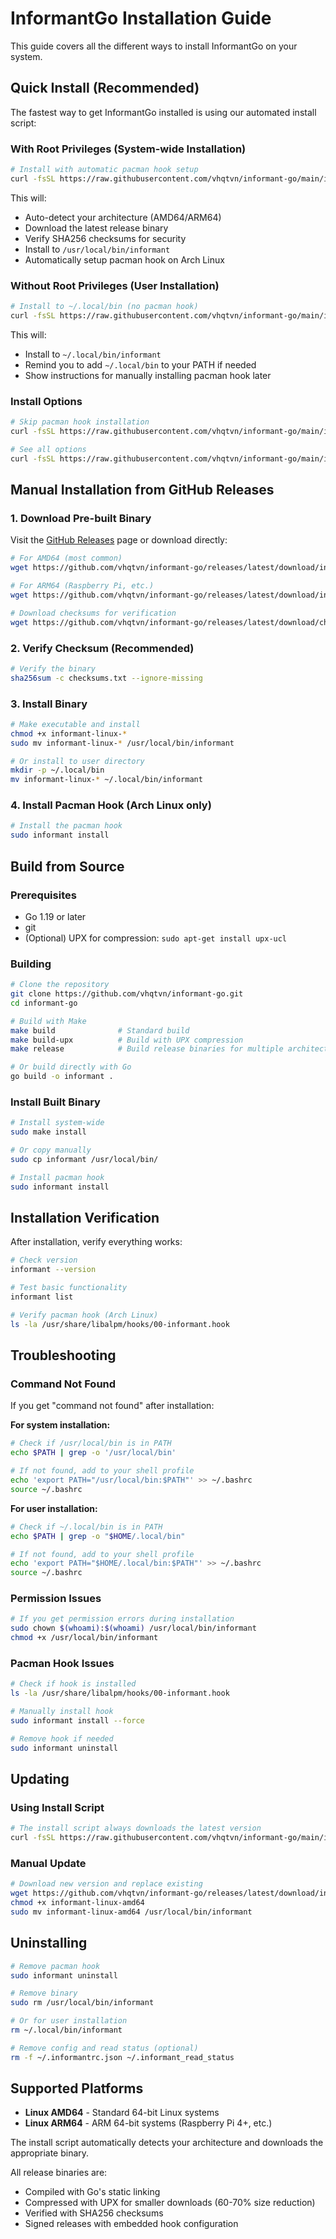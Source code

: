 # InformantGo Installation Guide

This guide covers all the different ways to install InformantGo on your system.

## Quick Install (Recommended)

The fastest way to get InformantGo installed is using our automated install script:

### With Root Privileges (System-wide Installation)

```bash
# Install with automatic pacman hook setup
curl -fsSL https://raw.githubusercontent.com/vhqtvn/informant-go/main/install.sh | sudo bash
```

This will:
- Auto-detect your architecture (AMD64/ARM64)
- Download the latest release binary
- Verify SHA256 checksums for security
- Install to `/usr/local/bin/informant`
- Automatically setup pacman hook on Arch Linux

### Without Root Privileges (User Installation)

```bash
# Install to ~/.local/bin (no pacman hook)
curl -fsSL https://raw.githubusercontent.com/vhqtvn/informant-go/main/install.sh | bash
```

This will:
- Install to `~/.local/bin/informant`
- Remind you to add `~/.local/bin` to your PATH if needed
- Show instructions for manually installing pacman hook later

### Install Options

```bash
# Skip pacman hook installation
curl -fsSL https://raw.githubusercontent.com/vhqtvn/informant-go/main/install.sh | bash -s -- --no-hook

# See all options
curl -fsSL https://raw.githubusercontent.com/vhqtvn/informant-go/main/install.sh | bash -s -- --help
```

## Manual Installation from GitHub Releases

### 1. Download Pre-built Binary

Visit the [GitHub Releases](https://github.com/vhqtvn/informant-go/releases) page or download directly:

```bash
# For AMD64 (most common)
wget https://github.com/vhqtvn/informant-go/releases/latest/download/informant-linux-amd64

# For ARM64 (Raspberry Pi, etc.)
wget https://github.com/vhqtvn/informant-go/releases/latest/download/informant-linux-arm64

# Download checksums for verification
wget https://github.com/vhqtvn/informant-go/releases/latest/download/checksums.txt
```

### 2. Verify Checksum (Recommended)

```bash
# Verify the binary
sha256sum -c checksums.txt --ignore-missing
```

### 3. Install Binary

```bash
# Make executable and install
chmod +x informant-linux-*
sudo mv informant-linux-* /usr/local/bin/informant

# Or install to user directory
mkdir -p ~/.local/bin
mv informant-linux-* ~/.local/bin/informant
```

### 4. Install Pacman Hook (Arch Linux only)

```bash
# Install the pacman hook
sudo informant install
```

## Build from Source

### Prerequisites

- Go 1.19 or later
- git
- (Optional) UPX for compression: `sudo apt-get install upx-ucl`

### Building

```bash
# Clone the repository
git clone https://github.com/vhqtvn/informant-go.git
cd informant-go

# Build with Make
make build              # Standard build
make build-upx          # Build with UPX compression
make release            # Build release binaries for multiple architectures

# Or build directly with Go
go build -o informant .
```

### Install Built Binary

```bash
# Install system-wide
sudo make install

# Or copy manually
sudo cp informant /usr/local/bin/

# Install pacman hook
sudo informant install
```

## Installation Verification

After installation, verify everything works:

```bash
# Check version
informant --version

# Test basic functionality
informant list

# Verify pacman hook (Arch Linux)
ls -la /usr/share/libalpm/hooks/00-informant.hook
```

## Troubleshooting

### Command Not Found

If you get "command not found" after installation:

**For system installation:**
```bash
# Check if /usr/local/bin is in PATH
echo $PATH | grep -o '/usr/local/bin'

# If not found, add to your shell profile
echo 'export PATH="/usr/local/bin:$PATH"' >> ~/.bashrc
source ~/.bashrc
```

**For user installation:**
```bash
# Check if ~/.local/bin is in PATH
echo $PATH | grep -o "$HOME/.local/bin"

# If not found, add to your shell profile
echo 'export PATH="$HOME/.local/bin:$PATH"' >> ~/.bashrc
source ~/.bashrc
```

### Permission Issues

```bash
# If you get permission errors during installation
sudo chown $(whoami):$(whoami) /usr/local/bin/informant
chmod +x /usr/local/bin/informant
```

### Pacman Hook Issues

```bash
# Check if hook is installed
ls -la /usr/share/libalpm/hooks/00-informant.hook

# Manually install hook
sudo informant install --force

# Remove hook if needed
sudo informant uninstall
```

## Updating

### Using Install Script

```bash
# The install script always downloads the latest version
curl -fsSL https://raw.githubusercontent.com/vhqtvn/informant-go/main/install.sh | sudo bash
```

### Manual Update

```bash
# Download new version and replace existing
wget https://github.com/vhqtvn/informant-go/releases/latest/download/informant-linux-amd64
chmod +x informant-linux-amd64
sudo mv informant-linux-amd64 /usr/local/bin/informant
```

## Uninstalling

```bash
# Remove pacman hook
sudo informant uninstall

# Remove binary
sudo rm /usr/local/bin/informant

# Or for user installation
rm ~/.local/bin/informant

# Remove config and read status (optional)
rm -f ~/.informantrc.json ~/.informant_read_status
```

## Supported Platforms

- **Linux AMD64** - Standard 64-bit Linux systems
- **Linux ARM64** - ARM 64-bit systems (Raspberry Pi 4+, etc.)

The install script automatically detects your architecture and downloads the appropriate binary.

All release binaries are:
- Compiled with Go's static linking
- Compressed with UPX for smaller downloads (60-70% size reduction)
- Verified with SHA256 checksums
- Signed releases with embedded hook configuration 
